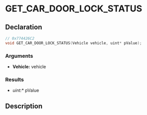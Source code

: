 # GET_CAR_DOOR_LOCK_STATUS

## Declaration
```cpp
// 0x774426C2
void GET_CAR_DOOR_LOCK_STATUS(Vehicle vehicle, uint* pValue);
```

### Arguments
- **Vehicle:** vehicle

### Results
- **uint*:** pValue

## Description

